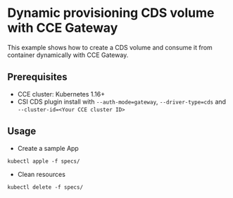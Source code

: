# Dynamic provisioning CDS volume with CCE Gateway

This example shows how to create a CDS volume and consume it from container dynamically with CCE Gateway.

## Prerequisites

* CCE cluster: Kubernetes 1.16+
* CSI CDS plugin install with `--auth-mode=gateway`, `--driver-type=cds` and `--cluster-id=<Your CCE cluster ID>`

## Usage

* Create a sample App

```
kubectl apple -f specs/
```

* Clean resources

```
kubectl delete -f specs/
```